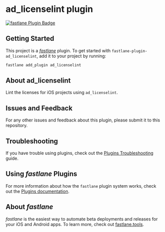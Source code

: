# ad_licenselint plugin

[![fastlane Plugin Badge](https://rawcdn.githack.com/fastlane/fastlane/master/fastlane/assets/plugin-badge.svg)](https://rubygems.org/gems/fastlane-plugin-ad_licenselint)

## Getting Started

This project is a [_fastlane_](https://github.com/fastlane/fastlane) plugin. To get started with `fastlane-plugin-ad_licenselint`, add it to your project by running:

```bash
fastlane add_plugin ad_licenselint
```

## About ad_licenselint

Lint the licenses for iOS projects using `ad_licenselint`.

## Issues and Feedback

For any other issues and feedback about this plugin, please submit it to this repository.

## Troubleshooting

If you have trouble using plugins, check out the [Plugins Troubleshooting](https://docs.fastlane.tools/plugins/plugins-troubleshooting/) guide.

## Using _fastlane_ Plugins

For more information about how the `fastlane` plugin system works, check out the [Plugins documentation](https://docs.fastlane.tools/plugins/create-plugin/).

## About _fastlane_

_fastlane_ is the easiest way to automate beta deployments and releases for your iOS and Android apps. To learn more, check out [fastlane.tools](https://fastlane.tools).
